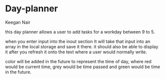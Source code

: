 # Day-planner

Keegan Nair

this day planner allows a user to add tasks for a workday between 9 to 5.

when you enter input into the inout section It will take that input into an array in the local storage and save it there. it should also be able to display it after you refresh it onto the text where a user would normally write.

color will be added in the future to represent the time of day, where red would be current time, grey would be time passed and green would be time in the future.